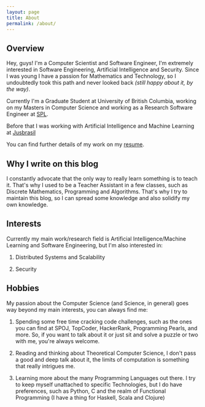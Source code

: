 ```yaml
---
layout: page
title: About
permalink: /about/
---
```


## Overview

Hey, guys! I'm a Computer Scientist and Software Engineer, I'm extremely interested in Software Engineering, Artificial Intelligence and Security. Since I was young I have a passion for Mathematics and Technology, so I undoubtedly took this path and never looked back *(still happy about it, by the way)*.

Currently I'm a Graduate Student at University of British Columbia, working on my Masters in Computer Science and working as a Research Software Engineer at [SPL](https://www.cs.ubc.ca/cs-research/software-practices-lab).

Before that I was working with Artificial Intelligence and Machine Learning at [Jusbrasil](www.jusbrasil.com.br)

You can find further details of my work on my [resume](/content/rodrigo_araujo.pdf).


## Why I write on this blog

I constantly advocate that the only way to really learn something is to teach it. That's why I used to be a Teacher Assistant in a few classes, such as Discrete Mathematics, Programming and Algorithms. That's why I try to maintain this blog, so I can spread some knowledge and also solidify my own knowledge.

## Interests

Currently my main work/research field is Artificial Intelligence/Machine Learning and Software Engineering, but I'm also interested in:

1. Distributed Systems and Scalability

2. Security


## Hobbies

My passion about the Computer Science (and Science, in general) goes way beyond my main interests, you can always find me:

1. Spending some free time cracking code challenges, such as the ones you can find at SPOJ, TopCoder, HackerRank, Programming Pearls, and more. So, if you want to talk about it or just sit and solve a puzzle or two with me, you're always welcome.

2. Reading and thinking about Theoretical Computer Science, I don't pass a good and deep talk about it, the limits of computation is something that really intrigues me.

3. Learning more about the many Programming Languages out there. I try to keep myself unattached to specific Technologies, but I do have preferences, such as Python, C and the realm of Functional Programming (I have a thing for Haskell, Scala and Clojure)

